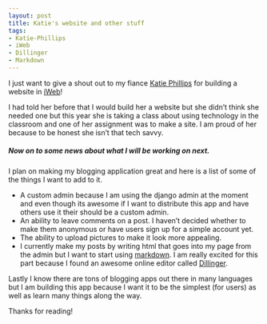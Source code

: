 ```yaml
---
layout: post
title: Katie's website and other stuff
tags:
- Katie-Phillips
- iWeb
- Dillinger
- Markdown
---
```


I just want to give a shout out to my fiance [Katie Phillips][] for
building a website in [iWeb][]!

I had told her before that I would build her a website but she didn’t
think she needed one but this year she is taking a class about using
technology in the classroom and one of her assignment was to make a
site. I am proud of her because to be honest she isn’t that tech savvy.

##### Now on to some news about what I will be working on next.

I plan on making my blogging application great and here is a list of
some of the things I want to add to it.

-   A custom admin because I am using the django admin at the moment and
    even though its awesome if I want to distribute this app and have
    others use it their should be a custom admin.
-   An ability to leave comments on a post. I haven’t decided whether to
    make them anonymous or have users sign up for a simple account yet.
-   The ability to upload pictures to make it look more appealing.
-   I currently make my posts by writing html that goes into my page
    from the admin but I want to start using [markdown][]. I am really
    excited for this part because I found an awesome online editor
    called [Dillinger][].

Lastly I know there are tons of blogging apps out there in many
languages but I am building this app because I want it to be the
simplest (for users) as well as learn many things along the way.

Thanks for reading!

  [Katie Phillips]: http://kaitlynelise.info/Kaitlyn_Phillips/Welcome.html
  [iWeb]: http://www.apple.com/ilife/iweb/
  [markdown]: http://en.wikipedia.org/wiki/Markdown
  [Dillinger]: http://dillinger.io/